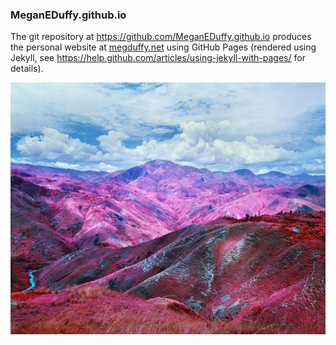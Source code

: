 ### MeganEDuffy.github.io

The git repository at https://github.com/MeganEDuffy.github.io produces the personal website at [megduffy.net](http://www.megduffy.net/) using GitHub Pages (rendered using Jekyll, see https://help.github.com/articles/using-jekyll-with-pages/ for details).

![](https://github.com/MeganEDuffy/MeganEDuffy.github.io/blob/master/images/richard_mosse.jpg)


